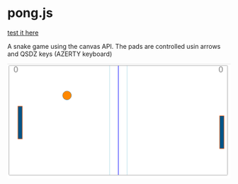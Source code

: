 pong.js 
========
[test it here](http://htmlpreview.github.io/?https://raw.github.com/ybouhjira/pong.js/master/pong.html)

A snake game using the canvas API. The pads are controlled usin arrows and
QSDZ keys (AZERTY keyboard)

![screenshot](screenshot.png "A screenshot")

